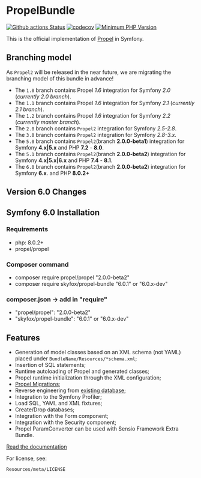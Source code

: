 PropelBundle
============

[![Github actions Status](https://github.com/SkyFoxvn/PropelBundle/actions/workflows/CI%206.0.yml/badge.svg?branch=6.0)](https://github.com/SkyFoxvn/PropelBundle/actions/workflows/CI%206.0.yml)
[![codecov](https://codecov.io/gh/SkyFoxvn/PropelBundle/branch/6.0/graph/badge.svg?token=GsBNYniEtk)](https://codecov.io/gh/SkyFoxvn/PropelBundle)
[![Minimum PHP Version](http://img.shields.io/badge/php-%3E%3D%208.0.2-8892BF.svg)](https://php.net/)


This is the official implementation of [Propel](http://www.propelorm.org/) in Symfony.

## Branching model

As `Propel2` will be released in the near future, we are migrating the branching model of this bundle in advance!

* The `1.0` branch contains Propel *1.6* integration for Symfony *2.0* (*currently 2.0 branch*).
* The `1.1` branch contains Propel *1.6* integration for Symfony *2.1* (*currently 2.1 branch*).
* The `1.2` branch contains Propel *1.6* integration for Symfony *2.2* (*currently master branch*).
* The `2.0` branch contains `Propel2` integration for Symfony *2.5-2.8*.
* The `3.0` branch contains `Propel2` integration for Symfony *2.8-3.x*.
* The `5.0` branch contains `Propel2`(branch **2.0.0-beta1**) integration for Symfony **4.x|5.x** and PHP **7.2** - **8.0**.
* The `5.1` branch contains `Propel2`(branch **2.0.0-beta2**) integration for Symfony **4.x|5.x|6.x** and PHP **7.4** - **8.1**.
* The `6.0` branch contains `Propel2`(branch **2.0.0-beta2**) integration for Symfony **6.x**. and PHP **8.0.2+**

## Version 6.0 Changes

## Symfony 6.0 Installation
### Requirements
- php: 8.0.2+
- propel/propel

### Composer command
- composer require propel/propel "2.0.0-beta2"
- composer require skyfox/propel-bundle "6.0.1" or "6.0.x-dev"

### composer.json -> add in "require"
- "propel/propel": "2.0.0-beta2"
- "skyfox/propel-bundle": "6.0.1" or "6.0.x-dev"

## Features

* Generation of model classes based on an XML schema (not YAML) placed under `BundleName/Resources/*schema.xml`;
* Insertion of SQL statements;
* Runtime autoloading of Propel and generated classes;
* Propel runtime initialization through the XML configuration;
* [Propel Migrations](http://propelorm.org/documentation/09-migrations.html);
* Reverse engineering from [existing database](http://propelorm.org/documentation/cookbook/working-with-existing-databases.html);
* Integration to the Symfony Profiler;
* Load SQL, YAML and XML fixtures;
* Create/Drop databases;
* Integration with the Form component;
* Integration with the Security component;
* Propel ParamConverter can be used with Sensio Framework Extra Bundle.

[Read the documentation](http://propelorm.org/documentation/)

For license, see:

    Resources/meta/LICENSE
